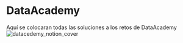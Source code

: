 # DataAcademy 
Aquí se colocaran todas las soluciones a los retos de DataAcademy 
![datacedemy_notion_cover](https://user-images.githubusercontent.com/69054126/118217975-1fd4a880-b43c-11eb-8c5e-0c8ab60f0bbb.png)
